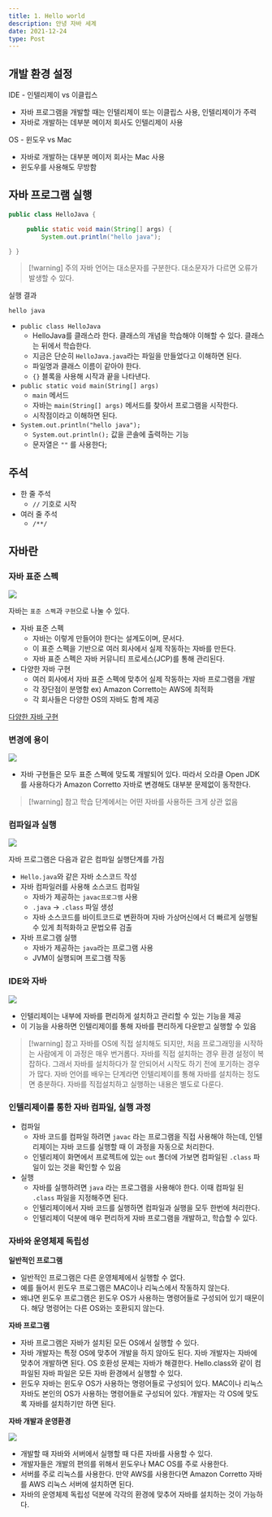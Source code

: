 ```yaml
---
title: 1. Hello world
description: 안녕 자바 세계
date: 2021-12-24
type: Post
---
```


## 개발 환경 설정

IDE - 인텔리제이 vs 이클립스

- 자바 프로그램을 개발할 때는 인텔리제이 또는 이클립스 사용, 인텔리제이가 주력
- 자바로 개발하는 데부분 메이저 회사도 인텔리제이 사용

OS - 윈도우 vs Mac

- 자바로 개발하는 대부분 메이저 회사는 Mac 사용
- 윈도우를 사용해도 무방함

## 자바 프로그램 실행

```java
public class HelloJava {

     public static void main(String[] args) {
         System.out.println("hello java");

} }
```

> [!warning] 주의
> 자바 언어는 대소문자를 구분한다. 대소문자가 다르면 오류가 발생할 수 있다.

실행 결과

```
hello java
```

- `public class HelloJava`
  - HelloJava를 클래스라 한다. 클래스의 개념을 학습해야 이해할 수 있다. 클래스는 뒤에서 학습한다.
  - 지금은 단순히 `HelloJava.java`라는 파일을 만들었다고 이해하면 된다.
  - 파일명과 클래스 이름이 같아야 한다.
  - `{}` 블록을 사용해 시작과 끝을 나타낸다.
- `public static void main(String[] args)`
  - `main` 메서드
  - 자바는 `main(String[] args)` 메서드를 찾아서 프로그램을 시작한다.
  - 시작점이라고 이해하면 된다.
- `System.out.println("hello java");`
  - `System.out.println();` 값을 콘솔에 출력하는 기능
  - 문자열은 `""` 를 사용한다;

## 주석

- 한 줄 주석
  - `//` 기호로 시작
- 여러 줄 주석
  - `/**/`

## 자바란

### 자바 표준 스펙

![](https://i.imgur.com/XqiROWb.png)

자바는 `표준 스펙`과 `구현`으로 나눌 수 있다.

- 자바 표준 스펙
  - 자바는 이렇게 만들어야 한다는 설계도이며, 문서다.
  - 이 표준 스펙을 기반으로 여러 회사에서 실제 작동하는 자바를 만든다.
  - 자바 표준 스펙은 자바 커뮤니티 프로세스(JCP)를 통해 관리된다.
- 다양한 자바 구현
  - 여러 회사에서 자바 표준 스펙에 맞추어 실제 작동하는 자바 프로그램을 개발
  - 각 장단점이 분명함 ex) Amazon Corretto는 AWS에 최적화
  - 각 회사들은 다양한 OS의 자바도 함께 제공

[다양한 자바 구현](https://whichjdk.com/ko)

### 변경에 용이

![](https://i.imgur.com/BrTqT6B.png)

- 자바 구현들은 모두 표준 스펙에 맞도록 개발되어 있다. 따라서 오라클 Open JDK를 사용하다가 Amazon Corretto 자바로 변경해도 대부분 문제없이 동작한다.

> [!warning] 참고
> 학습 단계에서는 어떤 자바를 사용하든 크게 상관 없음

### 컴파일과 실행

![](https://i.imgur.com/Wtcf7iH.png)

자바 프로그램은 다음과 같은 컴파일 실행단계를 가짐

- `Hello.java`와 같은 자바 소스코드 작성
- 자바 컴파일러를 사용해 소스코드 컴파일
  - 자바가 제공하는 `javac프로그램` 사용
  - `.java` -> `.class` 파일 생성
  - 자바 소스코드를 바이트코드로 변환하며 자바 가상머신에서 더 빠르게 실행될 수 있게 최적화하고 문법오류 검출
- 자바 프로그램 실행
  - 자바가 제공하는 `java`라는 프로그램 사용
  - JVM이 실행되며 프로그램 작동

### IDE와 자바

![](https://i.imgur.com/gCgi9yw.png)

- 인텔리제이는 내부에 자바를 편리하게 설치하고 관리할 수 있는 기능을 제공
- 이 기능을 사용하면 인텔리제이를 통해 자바를 편리하게 다운받고 실행할 수 있음

> [!warning] 참고
> 자바를 OS에 직접 설치해도 되지만, 처음 프로그래밍을 시작하는 사람에게 이 과정은 매우 번거롭다. 자바를 직접 설치하는 경우 환경 설정이 복잡하다. 그래서 자바를 설치하다가 잘 안되어서 시작도 하기 전에 포기하는 경우가 많다. 자바 언어를 배우는 단계라면 인텔리제이를 통해 자바를 설치하는 정도면 충분하다. 자바를 직접설치하고 실행하는 내용은 별도로 다룬다.

### 인텔리제이를 통한 자바 컴파일, 실행 과정

- 컴파일
  - 자바 코드를 컴파일 하려면 `javac` 라는 프로그램을 직접 사용해야 하는데, 인텔리제이는 자바 코드를 실행할 때 이 과정을 자동으로 처리한다.
  - 인텔리제이 화면에서 프로젝트에 있는 `out` 폴더에 가보면 컴파일된 `.class` 파일이 있는 것을 확인할 수 있음
- 실행
  - 자바를 실행하려면 `java` 라는 프로그램을 사용해야 한다. 이때 컴파일 된 `.class` 파일을 지정해주면 된다.
  - 인텔리제이에서 자바 코드를 실행하면 컴파일과 실행을 모두 한번에 처리한다.
  - 인텔리제이 덕분에 매우 편리하게 자바 프로그램을 개발하고, 학습할 수 있다.

### 자바와 운영체제 독립성

**일반적인 프로그램**

- 일반적인 프로그램은 다른 운영체제에서 실행할 수 없다.
- 예를 들어서 윈도우 프로그램은 MAC이나 리눅스에서 작동하지 않는다.
- 왜냐면 윈도우 프로그램은 윈도우 OS가 사용하는 명령어들로 구성되어 있기 때문이다. 해당 명령어는 다른 OS와는 호환되지 않는다.

**자바 프로그램**

- 자바 프로그램은 자바가 설치된 모든 OS에서 실행할 수 있다.
- 자바 개발자는 특정 OS에 맞추어 개발을 하지 않아도 된다. 자바 개발자는 자바에 맞추어 개발하면 된다. OS 호환성 문제는 자바가 해결한다. Hello.class와 같이 컴파일된 자바 파일은 모든 자바 환경에서 실행할 수 있다.
- 윈도우 자바는 윈도우 OS가 사용하는 명령어들로 구성되어 있다. MAC이나 리눅스 자바도 본인의 OS가 사용하는 명령어들로 구성되어 있다. 개발자는 각 OS에 맞도록 자바를 설치하기만 하면 된다.

**자바 개발과 운영환경**

![](https://i.imgur.com/QDejxH5.png)

- 개발할 때 자바와 서버에서 실행할 때 다른 자바를 사용할 수 있다.
- 개발자들은 개발의 편의를 위해서 윈도우나 MAC OS를 주로 사용한다.
- 서버를 주로 리눅스를 사용한다. 만약 AWS를 사용한다면 Amazon Corretto 자바를 AWS 리눅스 서버에 설치하면 된다.
- 자바의 운영체제 독립성 덕분에 각각의 환경에 맞추어 자바를 설치하는 것이 가능하다.
